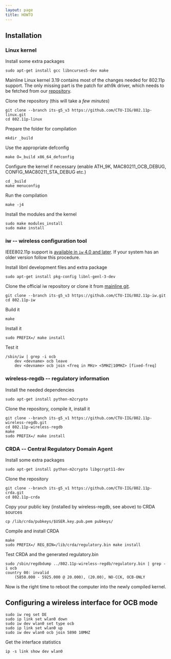 ```yaml
---
layout: page
title: HOWTO
---
```


Installation
------------

### Linux kernel

Install some extra packages

    sudo apt-get install gcc libncurses5-dev make

Mainline Linux kernel 3.19 contains most of the changes needed
for 802.11p support. The only missing part is the patch for ath9k
driver, which needs to be fetched from our
[repository](https://github.com/CTU-IIG/802.11p-linux.git).

Clone the repository (this will take a *few minutes*)

    git clone --branch its-g5_v3 https://github.com/CTU-IIG/802.11p-linux.git
    cd 802.11p-linux

Prepare the folder for compilation

    mkdir _build

Use the appropriate defconfig

    make O=_build x86_64_defconfig

Configure the kernel if necessary (enable ATH_9K, MAC80211_OCB_DEBUG,
CONFIG_MAC80211_STA_DEBUG etc.)

    cd _build
    make menuconfig

Run the compilation

    make -j4

Install the modules and the kernel

    sudo make modules_install
    sudo make install


### iw -- wireless configuration tool

IEEE802.11p support is
[available in `iw` 4.0 and later](https://git.kernel.org/cgit/linux/kernel/git/jberg/iw.git/commit/?id=3955e5247806b94261ed2fc6d34c54e6cdee6676).
If your system has an older version follow this procedure.

Install libnl development files and extra package

    sudo apt-get install pkg-config libnl-genl-3-dev

Clone the official iw repository or clone it from [mainline git](http://git.kernel.org/cgit/linux/kernel/git/jberg/iw.git).

    git clone --branch its-g5_v3 https://github.com/CTU-IIG/802.11p-iw.git
    cd 802.11p-iw

Build it

    make

Install it

    sudo PREFIX=/ make install

Test it

    /sbin/iw | grep -i ocb
     	dev <devname> ocb leave
     	dev <devname> ocb join <freq in MHz> <5MHZ|10MHZ> [fixed-freq]


### wireless-regdb -- regulatory information

Install the needed dependencies

    sudo apt-get install python-m2crypto

Clone the repository, compile it, install it

    git clone --branch its-g5_v1 https://github.com/CTU-IIG/802.11p-wireless-regdb.git
    cd 802.11p-wireless-regdb
    make
    sudo PREFIX=/ make install


### CRDA -- Central Regulatory Domain Agent

Install some extra packages

    sudo apt-get install python-m2crypto libgcrypt11-dev

Clone the repository

    git clone --branch its-g5_v1 https://github.com/CTU-IIG/802.11p-crda.git
    cd 802.11p-crda

Copy your public key (installed by wireless-regdb, see above) to CRDA sources

    cp /lib/crda/pubkeys/$USER.key.pub.pem pubkeys/

Compile and install CRDA

    make
    sudo PREFIX=/ REG_BIN=/lib/crda/regulatory.bin make install

Test CRDA and the generated regulatory.bin

    sudo /sbin/regdbdump ../802.11p-wireless-regdb/regulatory.bin | grep -i ocb
    country 00: invalid
     	(5850.000 - 5925.000 @ 20.000), (20.00), NO-CCK, OCB-ONLY


Now is the right time to reboot the computer into the newly compiled
kernel.


Configuring a wireless interface for OCB mode
-------------------------------------------

    sudo iw reg set DE
    sudo ip link set wlan0 down
    sudo iw dev wlan0 set type ocb
    sudo ip link set wlan0 up
    sudo iw dev wlan0 ocb join 5890 10MHZ

Get the interface statistics

    ip -s link show dev wlan0
